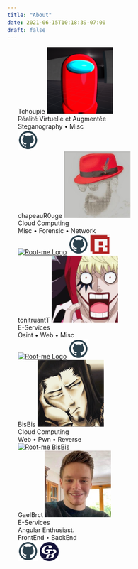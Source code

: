 ```yaml
---
title: "About"
date: 2021-06-15T10:18:39-07:00
draft: false
---
```



<ul style="list-style-type:none">
  <li>
    <span class="member">Tchoupie</span>
    <img src="/avatar/tchoupie.png" width="150" height="150" /><br />
    Réalité Virtuelle et Augmentée<br />
    Steganography • Misc <br />
    <a href="https://github.com/Tchoupie" target="_blank"><img width="45" height="45" src="/logo/github.png" alt="git Logo" title="GitHub Tchoupie" /></a>
  </li>
  <li>
    <span class="member">chapeauR0uge</span>
    <img src="/avatar/chapeauR0uge.png" width="150" height="150" /><br />
    Cloud Computing<br />
    Misc • Forensic • Network<br />
    <a href="https://www.root-me.org/ChapeauRouge" target="_blank"><img width="50" height="50" src="https://www.root-me.org/IMG/siteon0.svg" alt="Root-me Logo" title="Root-me Chapeaur0uge" /></a>
    <a href="https://github.com/ChapeauR0uge" target="_blank"><img width="45" height="45" src="/logo/github.png" alt="git Logo" title="GitHub ChapeauR0uge" /></a>
    <a href="https://api.r0uge.eu" target="_blank"><img width="45" height="45" src="/logo/r0uge.png" alt="Logo r0uge.eu" title="Api projet ChapeauR0uge" /></a>
  </li>
  <li>
    <span class="member">tonitruantT</span>
    <img src="/avatar/tonitruantt.png" width="150" height="150" /><br />
    E-Services<br />
    Osint • Web • Misc <br />
    <a href="https://www.root-me.org/tonitruantT" target="_blank"><img width="50" height="50" src="https://www.root-me.org/IMG/siteon0.svg" alt="Root-me Logo" title="Root-me tonitruantT" /></a>
    <a href="https://github.com/anthonyLafolie" target="_blank"><img width="45" height="45" src="/logo/github.png" alt="git Logo" title="GitHub tonitruantT" /></a>
  </li>
  <li>
    <span class="member">BisBis</span>
    <img src="/avatar/bisbis.png" width="150" height="150" /><br />
    Cloud Computing<br />
    Web • Pwn • Reverse<br />
    <a href="https://www.root-me.org/BisBis" target="_blank"><img width="50" height="50" src="https://www.root-me.org/IMG/siteon0.svg" alt="Root-me BisBis" title="Root-me BisBis" /></a>
  </li>
  <li>
    <span class="member">GaelBrct</span>
    <img src="/avatar/gaelbrct.png" width="150" height="150" /><br />
    E-Services<br />
    Angular Enthusiast. <br />
    FrontEnd • BackEnd <br />
    <a href="https://github.com/gaelbrct59" target="_blank"><img width="45" height="45" src="/logo/github.png" alt="git Logo" title="GitHub gaelbrct" /></a>
    <a href="https://gaelbricout.herokuapp.com/" target="_blank"><img width="43" height="43" src="/logo/brct.png" alt="Logo gaelbrct" title="Portofolio gaelbrct" /></a>
  </li>
</ul>
<br /><br />
